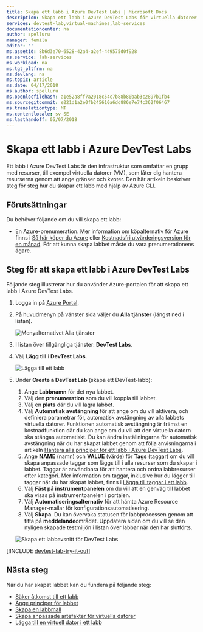```yaml
---
title: Skapa ett labb i Azure DevTest Labs | Microsoft Docs
description: Skapa ett labb i Azure DevTest Labs för virtuella datorer
services: devtest-lab,virtual-machines,lab-services
documentationcenter: na
author: spelluru
manager: femila
editor: ''
ms.assetid: 8b6d3e70-6528-42a4-a2ef-449575d0f928
ms.service: lab-services
ms.workload: na
ms.tgt_pltfrm: na
ms.devlang: na
ms.topic: article
ms.date: 04/17/2018
ms.author: spelluru
ms.openlocfilehash: a1e52a8ff7a2018c54c7b88b80bab3c2897b1fb4
ms.sourcegitcommit: e221d1a2e0fb245610a6dd886e7e74c362f06467
ms.translationtype: MT
ms.contentlocale: sv-SE
ms.lasthandoff: 05/07/2018
---
```

# <a name="create-a-lab-in-azure-devtest-labs"></a>Skapa ett labb i Azure DevTest Labs
Ett labb i Azure DevTest Labs är den infrastruktur som omfattar en grupp med resurser, till exempel virtuella datorer (VM), som låter dig hantera resurserna genom att ange gränser och kvoter. Den här artikeln beskriver steg för steg hur du skapar ett labb med hjälp av Azure CLI.

## <a name="prerequisites"></a>Förutsättningar
Du behöver följande om du vill skapa ett labb:

* En Azure-prenumeration. Mer information om köpalternativ för Azure finns i [Så här köper du Azure](https://azure.microsoft.com/pricing/purchase-options/) eller [Kostnadsfri utvärderingsversion för en månad](https://azure.microsoft.com/pricing/free-trial/). För att kunna skapa labbet måste du vara prenumerationens ägare.

## <a name="steps-to-create-a-lab-in-azure-devtest-labs"></a>Steg för att skapa ett labb i Azure DevTest Labs
Följande steg illustrerar hur du använder Azure-portalen för att skapa ett labb i Azure DevTest Labs. 

1. Logga in på [Azure Portal](http://go.microsoft.com/fwlink/p/?LinkID=525040).
1. På huvudmenyn på vänster sida väljer du **Alla tjänster** (längst ned i listan).

    ![Menyalternativet Alla tjänster](./media/devtest-lab-create-lab/more-services-menu-option.png)

1. I listan över tillgängliga tjänster: **DevTest Labs**.
1. Välj **Lägg till** i **DevTest Labs**.
   
    ![Lägga till ett labb](./media/devtest-lab-create-lab/add-lab-button.png)

1. Under **Create a DevTest Lab** (skapa ett DevTest-labb):
   
    1. Ange **Labbnamn** för det nya labbet.
    2. Välj den **prenumeration** som du vill koppla till labbet.
    3. Välj en **plats** där du vill lagra labbet.
    4. Välj **Automatisk avstängning** för att ange om du vill aktivera, och definiera parametrar för, automatisk avstängning av alla labbets virtuella datorer. Funktionen automatisk avstängning är främst en kostnadfunktion där du kan ange om du vill att den virtuella datorn ska stängas automatiskt. Du kan ändra inställningarna för automatisk avstängning när du har skapat labbet genom att följa anvisningarna i artikeln [Hantera alla principer för ett labb i Azure DevTest Labs](./devtest-lab-set-lab-policy.md#set-auto-shutdown).
    1. Ange **NAME** (namn) och **VALUE** (värde) för **Tags** (taggar) om du vill skapa anpassade taggar som läggs till i alla resurser som du skapar i labbet. Taggar är användbara för att hantera och ordna labbresurser efter kategori. Mer information om taggar, inklusive hur du lägger till taggar när du har skapat labbet, finns i [Lägga till taggar i ett labb](devtest-lab-add-tag.md).
    5. Välj **Fäst på instrumentpanelen** om du vill att en genväg till labbet ska visas på instrumentpanelen i portalen.
    6. Välj **Automatiseringsalternativ** för att hämta Azure Resource Manager-mallar för konfigurationsautomatisering. 
    7. Välj **Skapa**. Du kan övervaka statusen för labbprocessen genom att titta på **meddelande**området. Uppdatera sidan om du vill se den nyligen skapade testmiljön i listan över labbar när den har slutförts.  
    
    ![Skapa ett labbavsnitt för DevTest Labs](./media/devtest-lab-create-lab/create-devtestlab-blade.png)

[!INCLUDE [devtest-lab-try-it-out](../../includes/devtest-lab-try-it-out.md)]

## <a name="next-steps"></a>Nästa steg
När du har skapat labbet kan du fundera på följande steg:

* [Säker åtkomst till ett labb](devtest-lab-add-devtest-user.md)
* [Ange principer för labbet](devtest-lab-set-lab-policy.md)
* [Skapa en labbmall](devtest-lab-create-template.md)
* [Skapa anpassade artefakter för virtuella datorer](devtest-lab-artifact-author.md)
* [Lägga till en virtuell dator i ett labb](devtest-lab-add-vm.md)

